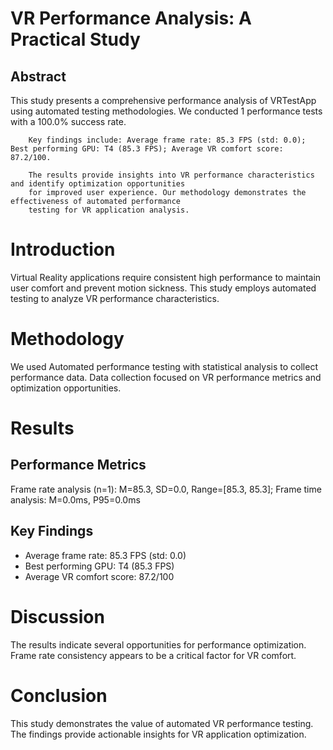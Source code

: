 # VR Performance Analysis: A Practical Study

## Abstract
This study presents a comprehensive performance analysis of VRTestApp 
        using automated testing methodologies. We conducted 1 performance tests 
        with a 100.0% success rate. 
        
        Key findings include: Average frame rate: 85.3 FPS (std: 0.0); Best performing GPU: T4 (85.3 FPS); Average VR comfort score: 87.2/100. 
        
        The results provide insights into VR performance characteristics and identify optimization opportunities 
        for improved user experience. Our methodology demonstrates the effectiveness of automated performance 
        testing for VR application analysis.

# Introduction
Virtual Reality applications require consistent high performance to maintain user comfort and prevent motion sickness.
This study employs automated testing to analyze VR performance characteristics.

# Methodology
We used Automated performance testing with statistical analysis to collect performance data.
Data collection focused on VR performance metrics and optimization opportunities.

# Results
## Performance Metrics
Frame rate analysis (n=1): M=85.3, SD=0.0, Range=[85.3, 85.3]; Frame time analysis: M=0.0ms, P95=0.0ms

## Key Findings
- Average frame rate: 85.3 FPS (std: 0.0)
- Best performing GPU: T4 (85.3 FPS)
- Average VR comfort score: 87.2/100

# Discussion
The results indicate several opportunities for performance optimization.
Frame rate consistency appears to be a critical factor for VR comfort.

# Conclusion
This study demonstrates the value of automated VR performance testing.
The findings provide actionable insights for VR application optimization.